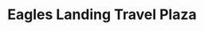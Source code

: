 ---
title: "Eagles Landing Travel Plaza"
url: /littlefield/eagles-landing-travel-plaza/
shop: convenience
---